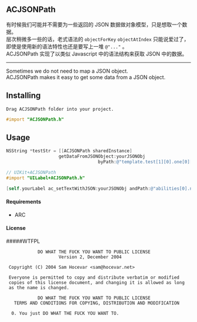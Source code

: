 ## ACJSONPath

有时候我们可能并不需要为一些返回的 JSON 数据做对象模型，只是想取一个数据。 <br /> 
层次稍微多一些的话，老式语法的 `objectForKey` `objectAtIndex` 只能说爱过了， <br /> 
即使是使用新的语法特性也还是要写上一堆 `@"..."` 。 <br />
ACJSONPath 实现了以类似 Javascript 中的语法结构来获取 JSON 中的数据。 <br />


---
Sometimes we do not need to map a JSON object.<br /> 
ACJSONPath makes it easy to get some data from a JSON object.



## Installing

	Drag ACJSONPath folder into your project. 
	
```objective-c
#import "ACJSONPath.h"   
```
    
## Usage

```objective-c
NSString *testStr = [[ACJSONPath sharedInstance] 
                    getDataFromJSONObject:yourJSONObj
                                   byPath:@"template.test[1][0].one[0][0].te"];

// UIKit+ACJSONPath
#import "UILabel+ACJSONPath.h"

[self.yourLabel ac_setTextWithJSON:yourJSONObj andPath:@"abilities[0].name"];
```


#### Requirements

* ARC


#### License

#####WTFPL 

```
            DO WHAT THE FUCK YOU WANT TO PUBLIC LICENSE
                    Version 2, December 2004

 Copyright (C) 2004 Sam Hocevar <sam@hocevar.net>

 Everyone is permitted to copy and distribute verbatim or modified
 copies of this license document, and changing it is allowed as long
 as the name is changed.

            DO WHAT THE FUCK YOU WANT TO PUBLIC LICENSE
   TERMS AND CONDITIONS FOR COPYING, DISTRIBUTION AND MODIFICATION

  0. You just DO WHAT THE FUCK YOU WANT TO.

```


